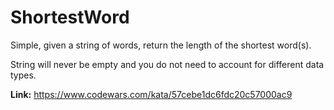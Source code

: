 # ShortestWord

Simple, given a string of words, return the length of the shortest word(s).

String will never be empty and you do not need to account for different data types.

**Link:** https://www.codewars.com/kata/57cebe1dc6fdc20c57000ac9
